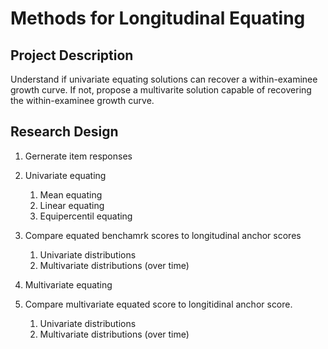 # Methods for Longitudinal Equating

## Project Description

Understand if univariate equating solutions can recover a within-examinee growth curve. If not, propose a multivarite solution capable of recovering the within-examinee growth curve. 

## Research Design 

1. Gernerate item responses

2. Univariate equating
    1. Mean equating
    2. Linear equating
    3. Equipercentil equating 

3. Compare equated benchamrk scores to longitudinal anchor scores
    1. Univariate distributions
    2. Multivariate distributions (over time)

4. Multivariate equating

5. Compare multivariate equated score to longitidinal anchor score. 
    1. Univariate distributions
    2. Multivariate distributions (over time)


